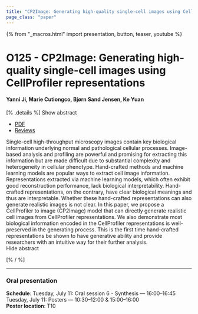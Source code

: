 ```yaml
---
title: "CP2Image: Generating high-quality single-cell images using CellProfiler representations"
page_class: "paper"
---
```


{% from "_macros.html" import presentation, button, teaser, youtube %}

# O125 - CP2Image: Generating high-quality single-cell images using CellProfiler representations

#### Yanni Ji, Marie Cutiongco, Bjørn Sand Jensen, Ke Yuan


[% .details %]
<a class="toggle_visibility" data-selector=".abstract" data-level="3">Show abstract</a>
- <a href="https://openreview.net/pdf?id=4LqtcKZoKeB">PDF</a>
- <a href="https://openreview.net/forum?id=4LqtcKZoKeB">Reviews</a>

<p>
    <span class="abstract">
        Single-cell high-throughput microscopy images contain key biological information underlying normal and pathological cellular processes. Image-based analysis and profiling are powerful and promising for extracting this information but are made difficult due to substantial complexity and heterogeneity in cellular phenotype. Hand-crafted methods and machine learning models are popular ways to extract cell image information. Representations extracted via machine learning models, which often exhibit good reconstruction performance, lack biological interpretability. Hand-crafted representations, on the contrary, have clear biological meanings and thus are interpretable. Whether these hand-crafted representations can also generate realistic images is not clear. In this paper, we propose a CellProfiler to image (CP2Image) model that can directly generate realistic cell images from CellProfiler representations. We also demonstrate most biological information encoded in the CellProfiler representations is well-preserved in the generating process. This is the first time hand-crafted representations be shown to have generative ability and provide researchers with an intuitive way for their further analysis.
        <br>
        <span class="actions"><a class="toggle_visibility" data-level="2">Hide abstract</a></span>
    </span>
</p>
[% / %]

---


### Oral presentation

**Schedule**: Tuesday, July 11: Oral session 6 - Synthesis — 16:00–16:45<br>Tuesday, July 11: Posters — 10:30–12:00 & 15:00–16:00<br>
**Poster location**: T10

